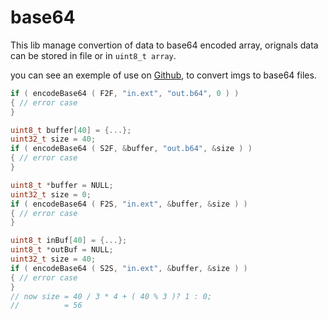 # base64

This lib manage convertion of data to base64 encoded array, orignals data can be stored in file or in `uint8_t array`.

you can see an exemple of use on [Github](https://github.com/ox223252/img2b64), to convert imgs to base64 files.

```C
if ( encodeBase64 ( F2F, "in.ext", "out.b64", 0 ) )
{ // error case
}
```

```C
uint8_t buffer[40] = {...};
uint32_t size = 40;
if ( encodeBase64 ( S2F, &buffer, "out.b64", &size ) )
{ // error case
}
```

```C
uint8_t *buffer = NULL;
uint32_t size = 0;
if ( encodeBase64 ( F2S, "in.ext", &buffer, &size ) )
{ // error case
}
```

```C
uint8_t inBuf[40] = {...};
uint8_t *outBuf = NULL;
uint32_t size = 40;
if ( encodeBase64 ( S2S, "in.ext", &buffer, &size ) )
{ // error case
}
// now size = 40 / 3 * 4 + ( 40 % 3 )? 1 : 0;
//          = 56
```